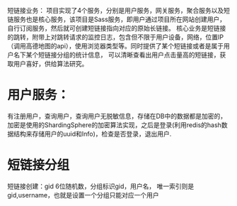短链接业务：
项目实现了4个服务，分别是用户服务，网关服务，聚合服务以及短链服务也是核心服务，该项目是Sass服务，即用户通过项目所在网站创建用户，自行订阅服务，然后就可创建短链接指向对应的原始长链接。
核心业务是短链接的跳转，附带上对跳转请求的监控日志，包含但不限于用户设备，网络，位置IP（调用高德地图的api），使用浏览器类型等。同时提供了某个短链接或者是属于用户名下某个短链接分组的统计信息，
可以清晰查看出用户点击量高的短链接，获取用户喜好，供给算法研究。

# 用户服务：
有注册用户，查询用户，查询用户无脱敏信息，存储在DB中的数据都是加密的，加密是使用的ShardingSphere的加密算法实现，之后是登录(利用redis的hash数据结构来存储用户的uuid和Info)，检查是否登录，退出用户.

# 短链接分组
  短链接创建：gid 6位随机数，分组标识gid，用户名， 唯一索引则是 gid,username，也就是设置一个分组只能对应一个用户
